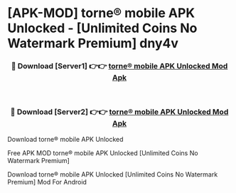 # [APK-MOD] torne® mobile APK Unlocked - [Unlimited Coins No Watermark Premium] dny4v



<div align="center">
<h3>🔴 Download [Server1] 👉👉 <a href="https://momento.my/?title=torne®_mobile_APK_Unlocked">torne® mobile APK Unlocked Mod Apk</a></h3><br>

<h3>🔴 Download [Server2] 👉👉 <a href="https://momento.my/?title=torne®_mobile_APK_Unlocked">torne® mobile APK Unlocked Mod Apk</a></h3>
</div>



Download torne® mobile APK Unlocked 

Free APK MOD torne® mobile APK Unlocked [Unlimited Coins No Watermark Premium]

Download torne® mobile APK Unlocked [Unlimited Coins No Watermark Premium] Mod For Android
